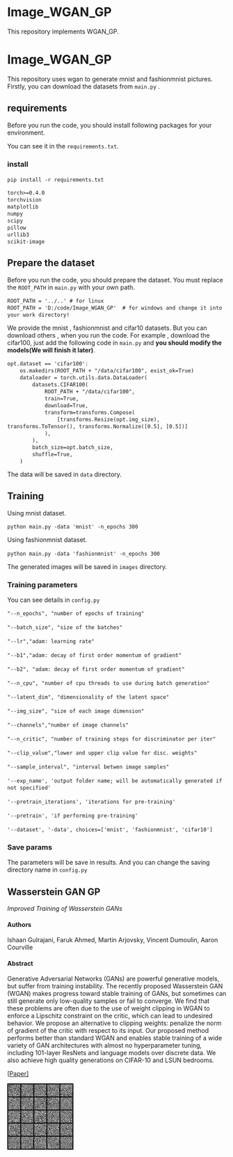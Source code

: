 # Image_WGAN_GP
This repository implements WGAN_GP. 
# Image_WGAN_GP

This repository uses wgan to generate mnist and fashionmnist pictures. Firstly, you can download the datasets from  `main.py` .

## requirements

Before you run the code, you should install following packages for your environment.

You can see it in the `requirements.txt`.

### install

`pip install -r requirements.txt`

```shell
torch>=0.4.0
torchvision
matplotlib
numpy
scipy
pillow
urllib3
scikit-image
```

## Prepare the dataset

Before  you run the code, you should prepare the dataset.  You must replace  the `ROOT_PATH` in `main.py` with your own path.

```shell
ROOT_PATH = '../..' # for linux
ROOT_PATH = 'D:/code/Image_WGAN_GP'  # for windows and change it into your work directory!
```

We provide the mnist , fashionmnist and cifar10 datasets. But you can download others , when you run the code.  For example , download the cifar100, just add the following code in `main.py` and  **you should modify the models(We will finish it later)**. 

```
opt.dataset == 'cifar100':
    os.makedirs(ROOT_PATH + "/data/cifar100", exist_ok=True)
    dataloader = torch.utils.data.DataLoader(
        datasets.CIFAR100(
            ROOT_PATH + "/data/cifar100",
            train=True,
            download=True,
            transform=transforms.Compose(
                [transforms.Resize(opt.img_size), transforms.ToTensor(), transforms.Normalize([0.5], [0.5])]
            ),
        ),
        batch_size=opt.batch_size,
        shuffle=True,
    )
```

The data will be saved in `data` directory.

## Training 

Using mnist dataset.

```train
python main.py -data 'mnist' -n_epochs 300
```

Using fashionmnist dataset.

` python main.py -data 'fashionmnist' -n_epochs 300 `

The generated images will be saved in `images` directory.

###  Training parameters 

You can see details in `config.py`

```shell
"--n_epochs", "number of epochs of training"

"--batch_size", "size of the batches"

"--lr","adam: learning rate"

"--b1","adam: decay of first order momentum of gradient"

"--b2", "adam: decay of first order momentum of gradient"

"--n_cpu", "number of cpu threads to use during batch generation"

"--latent_dim", "dimensionality of the latent space"

"--img_size", "size of each image dimension"

"--channels","number of image channels"

"--n_critic", "number of training steps for discriminator per iter"

"--clip_value","lower and upper clip value for disc. weights"

"--sample_interval", "interval betwen image samples"

'--exp_name', 'output folder name; will be automatically generated if not specified'

'--pretrain_iterations', 'iterations for pre-training'

'--pretrain', 'if performing pre-training'

'--dataset', '-data', choices=['mnist', 'fashionmnist', 'cifar10']
```



### Save params

The parameters will be  save in results.  And you can change the saving directory name in `config.py`

## Wasserstein GAN GP

*Improved Training of Wasserstein GANs*

#### Authors

Ishaan Gulrajani, Faruk Ahmed, Martin Arjovsky, Vincent Dumoulin, Aaron Courville

#### Abstract

Generative Adversarial Networks (GANs) are powerful generative models, but suffer from training instability. The recently proposed Wasserstein GAN (WGAN) makes progress toward stable training of GANs, but sometimes can still generate only low-quality samples or fail to converge. We find that these problems are often due to the use of weight clipping in WGAN to enforce a Lipschitz constraint on the critic, which can lead to undesired behavior. We propose an alternative to clipping weights: penalize the norm of gradient of the critic with respect to its input. Our proposed method performs better than standard WGAN and enables stable training of a wide variety of GAN architectures with almost no hyperparameter tuning, including 101-layer ResNets and language models over discrete data. We also achieve high quality generations on CIFAR-10 and LSUN bedrooms.

[[Paper\]](https://arxiv.org/abs/1704.00028) 

![wgan_gp](https://github.com/kanesp/Image_WGAN_GP/blob/main/wgan_gp.gif?raw=true)

